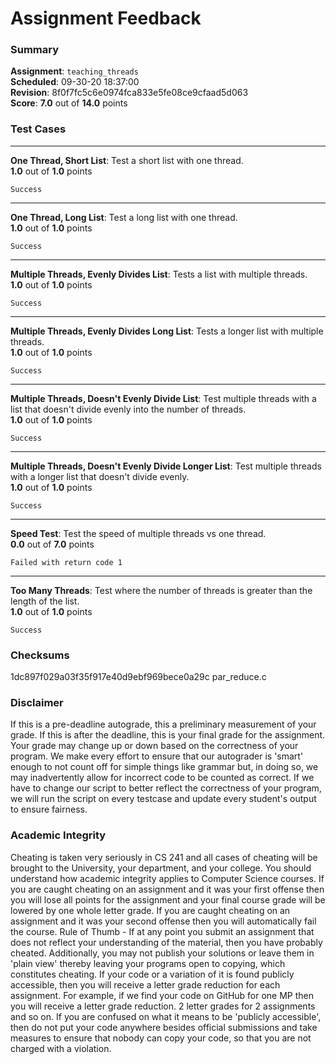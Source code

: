 # Assignment Feedback

### Summary

**Assignment**: `teaching_threads`  
**Scheduled**: 09-30-20 18:37:00  
**Revision**: 8f0f7fc5c6e0974fca833e5fe08ce9cfaad5d063  
**Score**: **7.0** out of **14.0** points

### Test Cases
---

**One Thread, Short List**: Test a short list with one thread.  
**1.0** out of **1.0** points
```
Success
```
---

**One Thread, Long List**: Test a long list with one thread.  
**1.0** out of **1.0** points
```
Success
```
---

**Multiple Threads, Evenly Divides List**: Tests a list with multiple threads.  
**1.0** out of **1.0** points
```
Success
```
---

**Multiple Threads, Evenly Divides Long List**: Tests a longer list with multiple threads.  
**1.0** out of **1.0** points
```
Success
```
---

**Multiple Threads, Doesn't Evenly Divide List**: Test multiple threads with a list that doesn't divide evenly into the number of threads.  
**1.0** out of **1.0** points
```
Success
```
---

**Multiple Threads, Doesn't Evenly Divide Longer List**: Test multiple threads with a longer list that doesn't divide evenly.  
**1.0** out of **1.0** points
```
Success
```
---

**Speed Test**: Test the speed of multiple threads vs one thread.  
**0.0** out of **7.0** points
```
Failed with return code 1
```
---

**Too Many Threads**: Test where the number of threads is greater than the length of the list.  
**1.0** out of **1.0** points
```
Success
```
### Checksums

1dc897f029a03f35f917e40d9ebf969bece0a29c par_reduce.c


### Disclaimer
If this is a pre-deadline autograde, this a preliminary measurement of your grade.
If this is after the deadline, this is your final grade for the assignment.
Your grade may change up or down based on the correctness of your program.
We make every effort to ensure that our autograder is 'smart' enough to not count off
for simple things like grammar but, in doing so, we may inadvertently allow for
incorrect code to be counted as correct.
If we have to change our script to better reflect the correctness of your program,
we will run the script on every testcase and update every student's output to ensure fairness.



### Academic Integrity
Cheating is taken very seriously in CS 241 and all cases of cheating will be brought to the University, your department, and your college.
You should understand how academic integrity applies to Computer Science courses.
If you are caught cheating on an assignment and it was your first offense then you will lose all points for the assignment and your final course
grade will be lowered by one whole letter grade. If you are caught cheating on an assignment and it was your second offense then you will automatically fail the course.
Rule of Thumb - If at any point you submit an assignment that does not reflect your understanding of the material, then you have probably cheated.
Additionally, you may not publish your solutions or leave them in 'plain view' thereby leaving your programs open to copying, which constitutes cheating.
If your code or a variation of it is found publicly accessible, then you will receive a letter grade reduction for each assignment.
For example, if we find your code on GitHub for one MP then you will receive a letter grade reduction. 2 letter grades for 2 assignments and so on.
If you are confused on what it means to be 'publicly accessible', then do not put your code anywhere besides official submissions and take measures
to ensure that nobody can copy your code, so that you are not charged with a violation.


